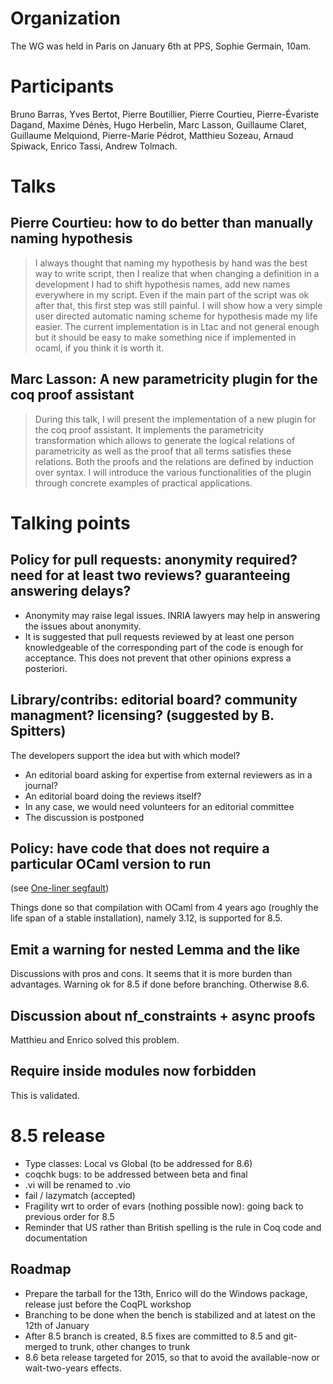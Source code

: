 
Organization
============

The WG was held in Paris on January 6th at PPS, Sophie Germain, 10am.

Participants
============

Bruno Barras, Yves Bertot, Pierre Boutillier, Pierre Courtieu, Pierre-Évariste Dagand, Maxime Dénès, Hugo Herbelin, Marc Lasson, Guillaume Claret, Guillaume Melquiond, Pierre-Marie Pédrot, Matthieu Sozeau, Arnaud Spiwack, Enrico Tassi, Andrew Tolmach.

Talks
=====

Pierre Courtieu: how to do better than manually naming hypothesis
-----------------------------------------------------------------

> I always thought that naming my hypothesis by hand was the best way to write script, then I realize that when changing a definition in a development I had to shift hypothesis names, add new names everywhere in my script. Even if the main part of the script was ok after that, this first step was still painful. I will show how a very simple user directed automatic naming scheme for hypothesis made my life easier. The current implementation is in Ltac and not general enough but it should be easy to make something nice if implemented in ocaml, if you think it is worth it.

Marc Lasson: A new parametricity plugin for the coq proof assistant
-------------------------------------------------------------------

> During this talk, I will present the implementation of a new plugin for the coq proof assistant. It implements the parametricity transformation which allows to generate the logical relations of parametricity as well as the proof that all terms satisfies these relations. Both the proofs and the relations are defined by induction over syntax. I will introduce the various functionalities of the plugin through concrete examples of practical applications.

Talking points
==============

Policy for pull requests: anonymity required? need for at least two reviews? guaranteeing answering delays?
-----------------------------------------------------------------------------------------------------------

-   Anonymity may raise legal issues. INRIA lawyers may help in answering the issues about anonymity.
-   It is suggested that pull requests reviewed by at least one person knowledgeable of the corresponding part of the code is enough for acceptance. This does not prevent that other opinions express a posteriori.

Library/contribs: editorial board? community managment? licensing? (suggested by B. Spitters)
---------------------------------------------------------------------------------------------

The developers support the idea but with which model?

-   An editorial board asking for expertise from external reviewers as in a journal?
-   An editorial board doing the reviews itself?
-   In any case, we would need volunteers for an editorial committee
-   The discussion is postponed

Policy: have code that does not require a particular OCaml version to run
-------------------------------------------------------------------------

(see [One-liner segfault](https://coq.inria.fr/bugs/show_bug.cgi?id=3831))

Things done so that compilation with OCaml from 4 years ago (roughly the life span of a stable installation), namely 3.12, is supported for 8.5.

Emit a warning for nested Lemma and the like
--------------------------------------------

Discussions with pros and cons. It seems that it is more burden than advantages. Warning ok for 8.5 if done before branching. Otherwise 8.6.

Discussion about nf\_constraints + async proofs
-----------------------------------------------

Matthieu and Enrico solved this problem.

Require inside modules now forbidden
------------------------------------

This is validated.

8.5 release
===========

-   Type classes: Local vs Global (to be addressed for 8.6)
-   coqchk bugs: to be addressed between beta and final
-   .vi will be renamed to .vio
-   fail / lazymatch (accepted)
-   Fragility wrt to order of evars (nothing possible now): going back to previous order for 8.5
-   Reminder that US rather than British spelling is the rule in Coq code and documentation

Roadmap
-------

-   Prepare the tarball for the 13th, Enrico will do the Windows package, release just before the CoqPL workshop
-   Branching to be done when the bench is stabilized and at latest on the 12th of January
-   After 8.5 branch is created, 8.5 fixes are committed to 8.5 and git-merged to trunk, other changes to trunk
-   8.6 beta release targeted for 2015, so that to avoid the available-now or wait-two-years effects.


